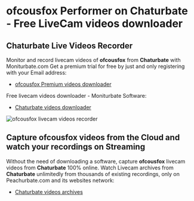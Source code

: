 # ofcousfox Performer on Chaturbate - Free LiveCam videos downloader

## Chaturbate Live Videos Recorder

Monitor and record livecam videos of **ofcousfox** from **Chaturbate** with Moniturbate.com
Get a premium trial for free by just and only registering with your Email address:
* [ofcousfox Premium videos downloader](https://moniturbate.com/request-demo-licence-key.html)

Free livecam videos downloader - Moniturbate Software:
* [Chaturbate videos downloader](https://moniturbate.com/moniturbate-download-software.html)

![ofcousfox livecam videos recorder](https://peachurnet.com/templates/moniturbate-software.png)


## Capture ofcousfox videos from the Cloud and watch your recordings on Streaming

Without the need of downloading a software, capture **ofcousfox** livecam videos from **Chaturbate** 100% online.
Watch Livecam archives from **Chaturbate** unlimitedly from thousands of existing recordings, only on Peachurbate.com and its websites network:
* [Chaturbate videos archives](https://peachurnet.com/)